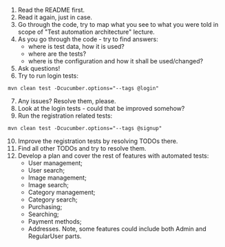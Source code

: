 1. Read the README first.
2. Read it again, just in case.
3. Go through the code, try to map what you see to what you were told in scope of "Test automation architecture" lecture.
4. As you go through the code - try to find answers:
    - where is test data, how it is used?
    - where are the tests?
    - where is the configuration and how it shall be used/changed?
5. Ask questions!
6. Try to run login tests:
```
mvn clean test -Dcucumber.options="--tags @login"
``` 
7. Any issues? Resolve them, please. 
8. Look at the login tests - could that be improved somehow?
9. Run the registration related tests:
```
mvn clean test -Dcucumber.options="--tags @signup"
```
10. Improve the registration tests by resolving TODOs there.
11. Find all other TODOs and try to resolve them.
12. Develop a plan and cover the rest of features with automated tests:
    - User management;
    - User search;
    - Image management;
    - Image search;
    - Category management;
    - Category search;
    - Purchasing;
    - Searching;
    - Payment methods;
    - Addresses.
Note, some features could include both Admin and RegularUser parts.